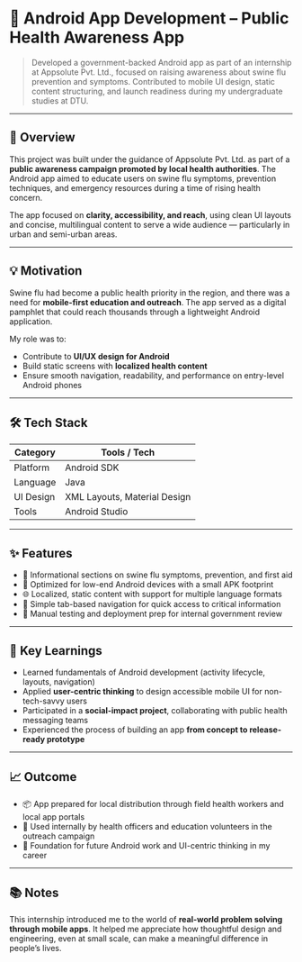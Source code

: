 # 📱 Android App Development – Public Health Awareness App

> Developed a government-backed Android app as part of an internship at Appsolute Pvt. Ltd., focused on raising awareness about swine flu prevention and symptoms. Contributed to mobile UI design, static content structuring, and launch readiness during my undergraduate studies at DTU.

---

## 🚀 Overview

This project was built under the guidance of Appsolute Pvt. Ltd. as part of a **public awareness campaign promoted by local health authorities**. The Android app aimed to educate users on swine flu symptoms, prevention techniques, and emergency resources during a time of rising health concern.

The app focused on **clarity, accessibility, and reach**, using clean UI layouts and concise, multilingual content to serve a wide audience — particularly in urban and semi-urban areas.

---

## 💡 Motivation

Swine flu had become a public health priority in the region, and there was a need for **mobile-first education and outreach**. The app served as a digital pamphlet that could reach thousands through a lightweight Android application.

My role was to:
- Contribute to **UI/UX design for Android**
- Build static screens with **localized health content**
- Ensure smooth navigation, readability, and performance on entry-level Android phones

---

## 🛠️ Tech Stack

| Category   | Tools / Tech               |
|------------|----------------------------|
| Platform   | Android SDK                |
| Language   | Java                       |
| UI Design  | XML Layouts, Material Design |
| Tools      | Android Studio             |

---

## ✨ Features

- 🦠 Informational sections on swine flu symptoms, prevention, and first aid
- 📱 Optimized for low-end Android devices with a small APK footprint
- 🌐 Localized, static content with support for multiple language formats
- 🧭 Simple tab-based navigation for quick access to critical information
- 🧪 Manual testing and deployment prep for internal government review

---

## 🧠 Key Learnings

- Learned fundamentals of Android development (activity lifecycle, layouts, navigation)
- Applied **user-centric thinking** to design accessible mobile UI for non-tech-savvy users
- Participated in a **social-impact project**, collaborating with public health messaging teams
- Experienced the process of building an app **from concept to release-ready prototype**

---

## 📈 Outcome

- 📦 App prepared for local distribution through field health workers and local app portals
- 👥 Used internally by health officers and education volunteers in the outreach campaign
- 🧠 Foundation for future Android work and UI-centric thinking in my career

---

## 📚 Notes

This internship introduced me to the world of **real-world problem solving through mobile apps**. It helped me appreciate how thoughtful design and engineering, even at small scale, can make a meaningful difference in people’s lives.

